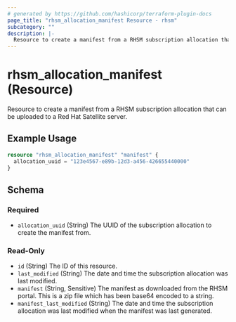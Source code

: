 ```yaml
---
# generated by https://github.com/hashicorp/terraform-plugin-docs
page_title: "rhsm_allocation_manifest Resource - rhsm"
subcategory: ""
description: |-
  Resource to create a manifest from a RHSM subscription allocation that can be uploaded to a Red Hat Satellite server.
---
```


# rhsm_allocation_manifest (Resource)

Resource to create a manifest from a RHSM subscription allocation that can be uploaded to a Red Hat Satellite server.

## Example Usage

```terraform
resource "rhsm_allocation_manifest" "manifest" {
  allocation_uuid = "123e4567-e89b-12d3-a456-426655440000"
}
```

<!-- schema generated by tfplugindocs -->
## Schema

### Required

- `allocation_uuid` (String) The UUID of the subscription allocation to create the manifest from.

### Read-Only

- `id` (String) The ID of this resource.
- `last_modified` (String) The date and time the subscription allocation was last modified.
- `manifest` (String, Sensitive) The manifest as downloaded from the RHSM portal.  This is a zip file which has been base64 encoded to a string.
- `manifest_last_modified` (String) The date and time the subscription allocation was last modified when the manifest was last generated.
